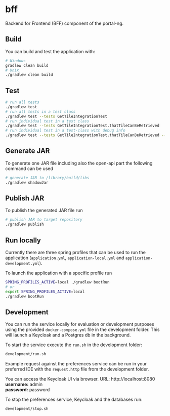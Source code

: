 # bff
Backend for Frontend (BFF) component of the portal-ng.

## Build
You can build and test the application with:  
``` sh
# Windows
gradlew clean build
# Unix
./gradlew clean build
```

## Test
``` sh
# run all tests
./gradlew test
# run all tests in a test class
./gradlew test --tests GetTileIntegrationTest
# run individual test in a test class
./gradlew test --tests GetTileIntegrationTest.thatTileCanBeRetrieved
# run individual test in a test-class with debug info
./gradlew test --tests GetTileIntegrationTest.thatTileCanBeRetrieved --info
```

## Generate JAR
To generate one JAR file including also the open-api part the following command can be used
```sh
# generate JAR to /library/build/libs
./gradlew shadowJar
```

## Publish JAR
To publish the generated JAR file run
```sh
# publish JAR to target repository
./gradlew publish
```

## Run locally
Currently there are three spring profiles that can be used to run the application (`application.yml`, `application-local.yml` and `application-development.yml`).

To launch the application with a specific profile run
``` sh
SPRING_PROFILES_ACTIVE=local ./gradlew bootRun
# or
export SPRING_PROFILES_ACTIVE=local
./gradlew bootRun
```

## Development
You can run the service locally for evaluation or development purposes using the provided `docker-compose.yml` file in the development folder. This will launch a Keycloak and a Postgres db in the background.

To start the service execute the `run.sh` in the development folder:
```sh
development/run.sh
```

Example request against the preferences service can be run in your preferred IDE with the `request.http` file from the development folder.

You can access the Keycloak UI via browser.
URL: http://localhost:8080
**username:** admin  
**password:** password

To stop the preferences service, Keycloak and the databases run:
```sh
development/stop.sh
```

